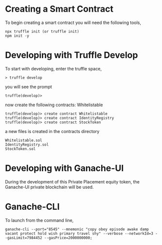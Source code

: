 # Creating a Smart Contract 
To begin creating a smart contract you will need the following tools,

    npx truffle init (or truffle init)
    npm init -y

# Developing with Truffle Develop
To start with developing, enter the truffle space,

    > truffle develop

you will see the prompt

    truffle(develop)>

now create the following contracts: Whitelistable

    truffle(develop)> create contract Whitelistable
    truffle(develop)> create contract IdentityRegistry
    truffle(develop)> create contract StockToken

a new files is created in the contracts directory

    Whitelistable.sol
    IdentityRegistry.sol
    StockToken.sol


# Developing with Ganache-UI
During the development of this Private Placement equity token, the Ganache-UI private blockchain will be used.

# Ganache-CLI
To launch from the command line,

    ganache-cli --port="8545" --mnemonic "copy obey episode awake damp vacant protect hold wish primary travel shy" --verbose --networkId=3 --gasLimit=7984452 --gasPrice=2000000000;

